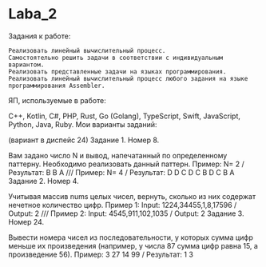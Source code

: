 # Laba_2
Задания к работе:

    Реализовать линейный вычислительный процесс.
    Самостоятельно решить задачи в соответствии с индивидуальным вариантом.
    Реализовать представленные задачи на языках программирования.
    Реализовать линейный вычислительный процесс любого задания на языке программирования Assembler.

ЯП, используемые в работе:

C++, Kotlin, С#, PHP, Rust, Go (Golang), TypeScript, Swift, JavaScript, Python, Java, Ruby.
Мои варианты заданий:

(вариант в диспейс 24)
Задание 1. Номер 8.

Вам задано число N и вывод, напечатанный по определенному паттерну. Необходимо реализовать данный паттерн. Пример: N= 2 / Результат: B B A /// Пример: N= 4 / Результат: D D C D C B D C B A
Задание 2. Номер 4.

Учитывая массив nums целых чисел, вернуть, сколько из них содержат нечетное количество цифр. Пример 1: Input: 1224,34455,1,8,17596 / Output: 2 /// Пример 2: Input: 4545,911,102,1035 / Output: 2
Задание 3. Номер 24.

Вывести номера чисел из последовательности, у которых сумма цифр меньше их произведения (например, у числа 87 сумма цифр равна 15, а произведение 56). Пример: 3 27 14 99 / Результат: 1 3
